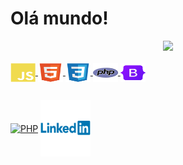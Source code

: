 # Olá mundo!
<div align="center">
  <a href="https://github.com/DimitriCalixto">
  <img height="180em" src="https://github-readme-stats.vercel.app/api?username=DimitriCalixto&show_icons=true&theme=dark&include_all_commits=true&count_private=true"/>
</div>
  
<div style="display: inline_block"><br>
  <img align="center" alt="Js" height="30" width="40" src="https://raw.githubusercontent.com/devicons/devicon/master/icons/javascript/javascript-plain.svg">
  <img align="center" alt="HTML" height="30" width="40" src="https://raw.githubusercontent.com/devicons/devicon/master/icons/html5/html5-original.svg">
  <img align="center" alt="CSS" height="30" width="40" src="https://raw.githubusercontent.com/devicons/devicon/master/icons/css3/css3-original.svg">
  <img align="center" alt="PHP" height="30" width="40" src="https://github.com/devicons/devicon/blob/master/icons/php/php-original.svg">
  <img align="center" alt="Bootstrap" height="30" width="40" src="https://github.com/devicons/devicon/blob/master/icons/bootstrap/bootstrap-original.svg">
</div>
    
  ##
 
<div> 
  <a href = "mailto:dimitri.calixtoog8@gmail.com"><img align="center" alt="PHP" height="90" width="80" src="https://img.shields.io/badge/-Gmail-%23333?style=for-the-badge&logo=gmail&logoColor=white" target="_blank"></a>
  <a href="linkedin.com/in/dimitri-calixto-arruda-martins-186b032b6/" target="_blank"><img align="center" alt="PHP" height="90" width="80" src="https://github.com/devicons/devicon/blob/master/icons/linkedin/linkedin-plain-wordmark.svg" target="_blank"></a> 
</div>
